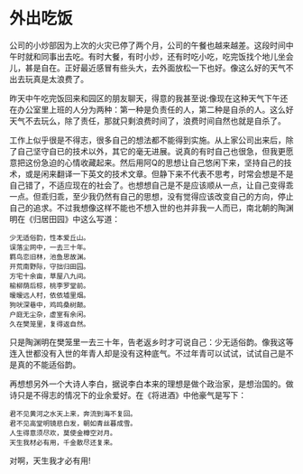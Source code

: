 外出吃饭
======

公司的小炒部因为上次的火灾已停了两个月，公司的午餐也越来越差。这段时间中午时就和同事出去吃。有时大餐，有时小炒，还有时吃小吃，吃完饭找个地儿坐会儿，甚是自在。正好最近感冒有些头大，去外面放松一下也好。像这么好的天气不出去玩真是太浪费了。

昨天中午吃完饭回来和园区的朋友聊天，得意的我甚至说:像现在这种天气下午还在办公室里上班的人分为两种：第一种是负责任的人，第二种是自杀的人。这么好天气不去玩么，除了责任，那就只剩浪费时间了，浪费时间自然也就是自杀了。

工作上似乎很是不得志，很多自己的想法都不能得到实施。从上家公司出来后，除了自己坚守自已的技术以外，其它的毫无进展。说真的有时自己也很急，但我更愿意把这份急迫的心情收藏起来。然后用阿Q的思想让自己悠闲下来，坚持自己的技术，或是闲来翻译一下英文的技术文章。但静下来不代表不思考，时常会想是不是自己错了，不适应现在的社会了。也想想自己是不是应该顺从一点，让自己变得乖一点。但乖归乖，至少我仍然有自己的思想，没有觉得应该改变自己的方向，停止自己的追求。不过我想像这样不能也不想入世的也并非我一人而已，南北朝的陶渊明在《归居田园》中这么写道：

```text
少无适俗韵，性本爱丘山。
误落尘网中，一去三十年。
羁鸟恋旧林，池鱼思故渊。
开荒南野际，守拙归田园。
方宅十余亩，草屋八九间。
榆柳荫后椋，桃李罗堂前。
暧暧远人村，依依墟里烟。
狗吠深巷中，鸡鸣桑树颠。
户庭无尘杂，虚室有余闲。
久在樊笼里，复得返自然。
```

只是陶渊明在樊笼里一去三十年，告老返乡时才可说自己：少无适俗韵。像我这等连入世都没有入世的年青人却是没有这种底气。不过年青可以试试，试试自己是不是真的不能适俗韵。

再想想另外一个大诗人李白，据说李白本来的理想是做个政治家，是想治国的。做诗只是不得志的情况下的业余爱好。在《将进酒》中他豪气是写下：

```text
君不见黄河之水天上来，奔流到海不复回。
君不见高堂明镜悲白发，朝如青丝暮成雪。
人生得意须尽欢，莫使金樽空对月。
天生我材必有用，千金散尽还复来。
```

对啊，天生我才必有用!
